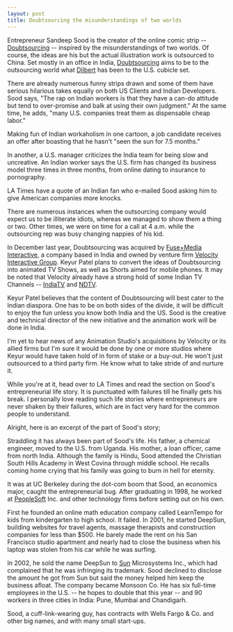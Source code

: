 ```yaml
---
layout: post
title: Doubtsourcing the misunderstandings of two worlds
---
```


Entrepreneur Sandeep Sood is the creator of the online comic strip -- <a href="http://www.doubtsourcing.com/">Doubtsourcing</a> -- inspired by the misunderstandings of two worlds. Of course, the ideas are his but the actual illustration work is outsourced to China. Set mostly in an office in India, <a href="http://www.doubtsourcing.com/">Doubtsourcing</a> aims to be to the outsourcing world what <a href="http://www.dilbert.com/">Dilbert</a> has been to the U.S. cubicle set.

There are already numerous funny strips drawn and some of them have serious hilarious takes equally on both US Clients and Indian Developers. Sood says, "The rap on Indian workers is that they have a can-do attitude but tend to over-promise and balk at using their own judgment." At the same time, he adds, "many U.S. companies treat them as dispensable cheap labor."

Making fun of Indian workaholism in one cartoon, a job candidate receives an offer after boasting that he hasn't "seen the sun for 7.5 months."

In another, a U.S. manager criticizes the India team for being slow and uncreative. An Indian worker says the U.S. firm has changed its business model three times in three months, from online dating to insurance to pornography.

LA Times have a quote of an Indian fan who e-mailed Sood asking him to give American companies more knocks.

There are numerous instances when the outsourcing company would expect us to be illiterate idiots, whereas we managed to show them a thing or two. Other times, we were on time for a call at 4 a.m. while the outsourcing rep was busy changing nappies of his kid.

In December last year, Doubtsourcing was acquired by <a href="/2007/fusemedia/">Fuse+Media Interactive</a>, a company based in India and owned by venture firm <a href="/2007/comventures-merges-with-velocity-to-form-velocity-interactive-group/">Velocity Interactive Group</a>. Keyur Patel plans to convert the ideas of Doubtsourcing into animated TV Shows, as well as Shorts aimed for mobile phones. It may be noted that Velocity already have a strong hold of some Indian TV Channels -- <a href="https://www.indiatvnews.com">IndiaTV</a> and <a href="https://www.ndtv.com">NDTV</a>.

Keyur Patel believes that the content of Doubtsourcing will best cater to the Indian diaspora. One has to be on both sides of the divide, it will be difficult to enjoy the fun unless you know both India and the US. Sood is the creative and technical director of the new initiative and the animation work will be done in India.

I'm yet to hear news of any Animation Studio's acquisitions by Velocity or its allied firms but I'm sure it would be done by one or more studios where Keyur would have taken hold of in form of stake or a buy-out. He won't just outsourced to a third party firm. He know what to take stride of and nurture it.

While you're at it, head over to LA Times and read the section on Sood's entrepreneurial life story. It is punctuated with failures till he finally gets his break. I personally love reading such life stories where entrepreneurs are never shaken by their failures, which are in fact very hard for the common people to understand.

Alright, here is an excerpt of the part of Sood's story;

Straddling it has always been part of Sood's life. His father, a chemical engineer, moved to the U.S. from Uganda. His mother, a loan officer, came from north India. Although the family is Hindu, Sood attended the Christian South Hills Academy in West Covina through middle school. He recalls coming home crying that his family was going to burn in hell for eternity.

It was at UC Berkeley during the dot-com boom that Sood, an economics major, caught the entrepreneurial bug. After graduating in 1998, he worked at <a href="http://www.peoplesoft.com/">PeopleSoft</a> Inc. and other technology firms before setting out on his own.

First he founded an online math education company called LearnTempo for kids from kindergarten to high school. It failed. In 2001, he started DeepSun, building websites for travel agents, massage therapists and construction companies for less than $500. He barely made the rent on his San Francisco studio apartment and nearly had to close the business when his laptop was stolen from his car while he was surfing.

In 2002, he sold the name DeepSun to <a href="http://www.sun.com/">Sun</a> Microsystems Inc., which had complained that he was infringing its trademark. Sood declined to disclose the amount he got from Sun but said the money helped him keep the business afloat. The company became Monsoon Co. He has six full-time employees in the U.S. -- he hopes to double that this year -- and 90 workers in three cities in India: Pune, Mumbai and Chandigarh.

Sood, a cuff-link-wearing guy, has contracts with Wells Fargo & Co. and other big names, and with many small start-ups.
